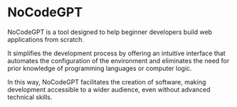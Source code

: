 # NoCodeGPT

NoCodeGPT is a tool designed to help beginner developers build web applications from scratch.

It simplifies the development process by offering an intuitive interface that automates the configuration of the environment and eliminates the need for prior knowledge of programming languages or computer logic.

In this way, NoCodeGPT facilitates the creation of software, making development accessible to a wider audience, even without advanced technical skills.
